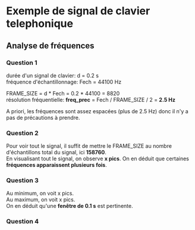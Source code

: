 # Exemple de signal de clavier telephonique

## Analyse de fréquences

### Question 1

durée d'un signal de clavier: d = 0.2 s \
fréquence d'échantillonnage: Fech = 44100 Hz

FRAME_SIZE = d * Fech = 0.2 * 44100 = 8820 \
résolution fréquentielle: **freq_prec** = Fech / FRAME_SIZE / 2 = **2.5 Hz**

A priori, les fréquences sont assez espacées (plus de 2.5 Hz) donc il n'y a pas de précautions à prendre.

### Question 2
Pour voir tout le signal, il suffit de mettre le FRAME_SIZE au nombre d'échantillons total du signal, ici **158760**. \
En visualisant tout le signal, on observe **x pics**. On en déduit que certaines **fréquences apparaissent plusieurs fois**.

### Question 3
Au minimum, on voit x pics. \
Au maximum, on voit x pics. \
On en déduit qu'une **fenêtre de 0.1 s** est pertinente.

### Question 4
